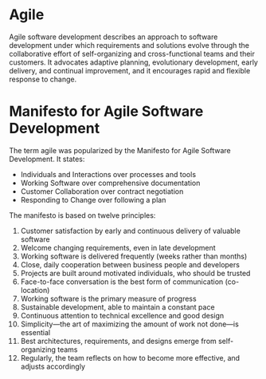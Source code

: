 # Agile

Agile software development describes an approach to software development under which requirements and solutions evolve through the collaborative effort of self-organizing and cross-functional teams and their customers. It advocates adaptive planning, evolutionary development, early delivery, and continual improvement, and it encourages rapid and flexible response to change.

# Manifesto for Agile Software Development
The term agile was popularized by the Manifesto for Agile Software Development.  It states:

- Individuals and Interactions over processes and tools
- Working Software over comprehensive documentation
- Customer Collaboration over contract negotiation
- Responding to Change over following a plan

The manifesto is based on twelve principles:

1. Customer satisfaction by early and continuous delivery of valuable software
2. Welcome changing requirements, even in late development
3. Working software is delivered frequently (weeks rather than months)
4. Close, daily cooperation between business people and developers
5. Projects are built around motivated individuals, who should be trusted
6. Face-to-face conversation is the best form of communication (co-location)
7. Working software is the primary measure of progress
8. Sustainable development, able to maintain a constant pace
9. Continuous attention to technical excellence and good design
10. Simplicity—the art of maximizing the amount of work not done—is essential
11. Best architectures, requirements, and designs emerge from self-organizing teams
12. Regularly, the team reflects on how to become more effective, and adjusts accordingly
